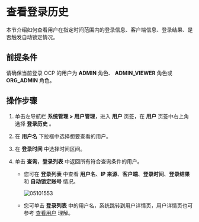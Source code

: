 # 查看登录历史

本节介绍如何查看用户在指定时间范围内的登录信息、客户端信息、登录结果、是否触发自动锁定情况。

## 前提条件

请确保当前登录 OCP 的用户为 **ADMIN** 角色、 **ADMIN_VIEWER** 角色或 **ORG_ADMIN** 角色。

## 操作步骤

1. 单击左导航栏 **系统管理 > 用户管理**，进入 **用户** 页签，在 **用户** 页签中右上角选择 **登录历史** 。

2. 在 **用户名** 下拉框中选择想要查看的用户。

3. 在 **登录时间** 中选择时间区间。

4. 单击 **查询**，**登录列表** 中返回所有符合查询条件的用户。

   * 您可在 **登录列表** 中查看 **用户名**、**IP 来源**、**客户端**、**登录时间**、**登录结果** 和 **自动锁定账号** 情况。

      ![05101553](https://obbusiness-private.oss-cn-shanghai.aliyuncs.com/doc/img/ocp/434/12091440.png)

   * 您可单击 **登录列表** 中的用户名，系统跳转到用户详情页，用户详情页也可参考 [查看用户](200.view-the-user-details-page.md) 理解。
